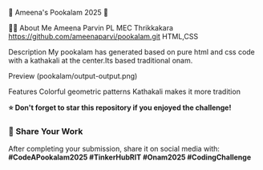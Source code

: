 
 🌸 Ameena's Pookalam 2025 🌸

 👨‍💻 About Me
Ameena Parvin PL
MEC Thrikkakara
https://github.com/ameenaparvi/pookalam.git 
HTML,CSS

 Description
My pookalam has generated based on pure html and css code with a kathakali at the center.Its based traditional onam.

 Preview
(pookalam/output-output.png)

 Features
Colorful geometric patterns
Kathakali makes it more tradition









**⭐ Don't forget to star this repository if you enjoyed the challenge!**

### 🔗 Share Your Work
After completing your submission, share it on social media with:
**#CodeAPookalam2025 #TinkerHubRIT #Onam2025 #CodingChallenge**
